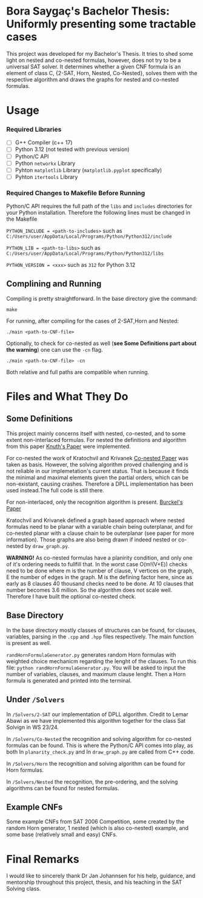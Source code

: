 # Bora Saygaç's Bachelor Thesis: Uniformly presenting some tractable cases
This project was developed for my Bachelor's Thesis. It tries to shed some light on nested and co-nested formulas, however, does not try to be a universal SAT solver. It determines whether a given CNF formula is an element of class C, {2-SAT, Horn, Nested, Co-Nested}, solves them with the respective algorithm and draws the graphs for nested and co-nested formulas.

# Usage
### Required Libraries 
- [ ] G++ Compiler (c++ 17)
- [ ] Python 3.12 (not tested with previous version)
- [ ] Python/C API
- [ ] Python ```networkx``` Library
- [ ] Pyhton ```matplotlib``` Library (```matplotlib.pyplot``` specifically)
- [ ] Pyhton ```itertools``` Library

### Required Changes to Makefile Before Running 
Python/C API requires the full path of the ```libs``` and ```includes``` directories for your Python installation. Therefore the following lines must be changed in the Makefile 

```PYTHON_INCLUDE = <path-to-includes>``` such as ```C:/Users/user/AppData/Local/Programs/Python/Python312/include```

```PYTHON_LIB = <path-to-libs>``` such as ```C:/Users/user/AppData/Local/Programs/Python/Python312/libs```

```PYTHON_VERSION = <xxx>``` such as ```312``` for Python 3.12

## Complining and Running 
Compiling is pretty straightforward. In the base directory give the command:

```make```

For running, after compiling for the cases of 2-SAT,Horn and Nested:

```./main <path-to-CNF-file>```

Optionally, to check for co-nested as well (**see Some Definitions part about the warning**) one can use the ```-cn``` flag.

```./main <path-to-CNF-file> -cn```

Both relative and full paths are compatible when running.

# Files and What They Do
## Some Definitions 
This project mainly concerns itself with nested, co-nested, and to some extent non-interlaced formulas. 
For nested the definitions and algorithm from this paper [Knuth's Paper](https://arxiv.org/abs/cs/9301111) were implemented.

For co-nested the work of Kratochvil and Krivanek [Co-nested Paper](https://link.springer.com/article/10.1007/BF01209713) was taken as basis. However, the solving algorithm proved challenging and is not reliable in our implemetation's current status. That is because it finds the minimal and maximal elements given the partial orders, which can be non-existant, causing crashes. Therefore a DPLL implementation has been used instead.The full code is still there. 

For non-interlaced, only the recognition algorithm is present. [Burckel's Paper](https://arxiv.org/abs/1803.10574)

Kratochvil and Krivanek defined a graph based approach where nested formulas need to be planar with a variable chain being outerplanar, and for co-nested planar with a clause chain to be outerplanar (see paper for more information). Those graphs are also being drawn if indeed nested or co-nested by ```draw_graph.py```.

**WARNING!** As co-nested formulas have a planirity condition, and only one of it's ordering needs to fullfill that. In the worst case O(m!(V+E)) checks need to be done where m is the number of clause, V vertices on the graph, E the number of edges in the graph. M is the defining factor here, since as early as 8 clauses 40 thousand checks need to be done. At 10 clauses that number becomes 3.6 million. So the algorithm does not scale well. Therefore I have built the optional co-nested check.

## Base Directory
In the base directory mostly classes of structures can be found, for clauses, variables, parsing in the ```.cpp``` and ```.hpp``` files respectively. The main function is present as well. 

```randHornFormulaGenerator.py``` generates random Horn formulas with weighted choice mechanicm regarding the lenght of the clauses. To run this file: ```python randHornFormulaGenerator.py```. You will be asked to input the number of variables, clauses, and maximum clause lenght. Then a Horn formula is generated and printed into the terminal.

## Under ```/Solvers```
In ```/Solvers/2-SAT``` our implementation of DPLL algorithm. Credit to Lemar Abawi as we have implemented this algorithm together for the class Sat Solvign in WS 23/24.

In ```/Solvers/Co-Nested``` the recognition and solving algorithm for co-nested formulas can be found. This is where the Python/C API comes into play, as both In ```planarity_check.py``` and In ```draw_graph.py``` are called from C++ code. 

In ```/Solvers/Horn``` the recognition and solving algorithm can be found for Horn formulas.

In ```/Solvers/Nested``` the recognition, the pre-ordering, and the solving algorithms can be found for nested formulas. 
 
## Example CNFs
Some example CNFs from SAT 2006 Competition, some created by the random Horn generator, 1 nested (which is also co-nested) example, and some base (relatively small and easy) CNFs.

# Final Remarks

I would like to sincerely thank Dr Jan Johannsen for his help, guidance, and mentorship throughout this project, thesis, and his teaching in the SAT Solving class. 